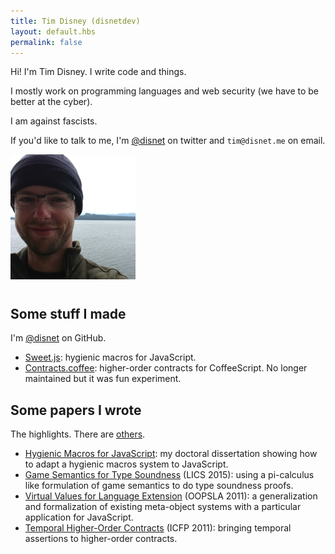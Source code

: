 ```yaml
---
title: Tim Disney (disnetdev)
layout: default.hbs
permalink: false
---
```



<div class="container">
<div class="row">
<div class="col-sm-7" style="padding-left: 0">

Hi! I'm Tim Disney. I write code and things.

I mostly work on programming languages and web security (we have to be better at the cyber).

I am against fascists.

If you'd like to talk to me, I'm [@disnet](https://twitter.com/disnet) on twitter and `tim@disnet.me` on email.
</div>
<div class="col-sm-3">
<img style="margin-bottom: 10px" height="200" width="200" src="/static/images/avatar2016.png" />
</div>
</div>
</div>


## Some stuff I made

I'm [@disnet](https://github.com/disnet) on GitHub.

- [Sweet.js](http://sweetjs.org): hygienic macros for JavaScript.
- [Contracts.coffee](http://disnetdev.com/contracts.coffee/): higher-order contracts for CoffeeScript. No longer maintained but it was fun experiment.

## Some papers I wrote

The highlights. There are [others](/papers).

- [Hygienic Macros for JavaScript](/static/papers/thesis.pdf): my doctoral dissertation showing how to adapt a hygienic macros system to JavaScript.
- [Game Semantics for Type Soundness](/papers/game-semantics-for-type-soundness) (LICS 2015): using a pi-calculus like formulation of game semantics to do type soundness proofs.
- [Virtual Values for Language Extension](/papers/virtual-values-for-language-extension) (OOPSLA 2011): a generalization and formalization of existing meta-object systems with a particular application for JavaScript.
- [Temporal Higher-Order Contracts](/papers/temporal-higher-order-contracts) (ICFP 2011): bringing temporal assertions to higher-order contracts.
